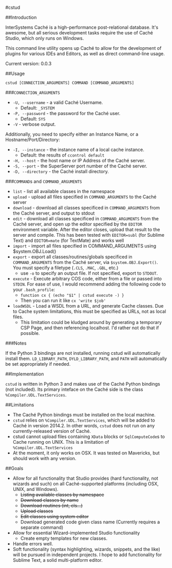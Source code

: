 #cstud

##Introduction

InterSystems Caché is a high-performance post-relational database. It's awesome, but all serious development tasks require the use of Caché Studio, which only runs on Windows.

This command line utility opens up Caché to allow for the development of plugins for various IDEs and Editors, as well as direct command-line usage.

Current version: 0.0.3

##Usage

    cstud [CONNECTION_ARGUMENTS] COMMAND [COMMAND_ARGUMENTS]

###`CONNECTION_ARGUMENTS`
    
* `-U, --username` - a valid Caché Username.
    - Default: `_SYSTEM`
* `-P, --password` - the password for the Caché user.
    - Default: `SYS`
* `-V` - verbose output.

Additionally, you need to specify either an Instance Name, or a Hostname/Port/Directory:
        
* `-I, --instance` - the instance name of a local cache instance.
    - Default: the results of `ccontrol default`
* `-H, --host` - the host name or IP Address of the Caché server.
* `-S, --port` - the SuperServer port number of the Caché server.
* `-D, --directory` - the Caché install directory. 

###`COMMAND`s and `COMMAND_ARGUMENTS`

* `list` - list all available classes in the namespace
* `upload` - upload all files specified in `COMMAND_ARGUMENTS` to the Caché server
* `download` - download all classes specificed in `COMMAND_ARGUMENTS` from the Caché server, and output to stdout
* `edit` - download all classes specificed in `COMMAND_ARGUMENTS` from the Caché server, and open up the editor specified by the `EDITOR` environment variable. After the editor closes, upload that result to the server and compile. This has been tested with `EDITOR=subl` (for Sublime Text) and `EDITOR=mate` (for TextMate) and works well
* `import` - import all files specified in COMMAND_ARGUMENTS using $system.OBJ.Load()
* `export` - export all classes/routines/globals specificed in `COMMAND_ARGUMENTS` from the Caché server, via `$system.OBJ.Export()`. You must specify a filetype (`.CLS`, `.MAC`, `.GBL`, etc.)
    * use `-o` to specify an output file. If not specified, export to `STDOUT`.
* `execute` - Execute arbitrary COS code, either from a file or passed into `STDIN`. For ease of use, I would recommend adding the following code to your `.bash_profile`:
    * `function cx { (echo "$1" | cstud execute -) }`
    * Then you can run it like `cx 'write $job'`
* `loadWSDL` - Load a WSDL from a URL, and generate Cache classes. Due to Cache system limitations, this must be specified as URLs, not as local files.
    * This limitation could be kludged around by generating a temporary CSP Page, and then referencing localhost. I'd rather not do that if possible.

###Notes

If the Python 3 bindings are not installed, running cstud will automatically install them. `LD_LIBRARY_PATH`, `DYLD_LIBRARY_PATH`, and `PATH` will automatically be set appropriately if needed.

##Implementation

`cstud` is written in Python 3 and makes use of the Caché Python bindings (not included). Its primary inteface on the Caché side is the class `%Compiler.UDL.TextServices`.

##Limitations

* The Caché Python bindings must be installed on the local machine.
* `cstud` relies on `%Compiler.UDL.TextServices`, which will be added to Caché in version 2014.2. In other words, `cstud` does not run on any currently-released version of Caché. 
* cstud cannot upload files containing `XData` blocks or `SqlComputeCode`s to Cache running on UNIX. This is a limitation of `%Compiler.UDL.TextServices`
* At the moment, it only works on OSX. It was tested on Mavericks, but should work with any version.

##Goals

* Allow for all functionality that Studio provides (hard functionality, not wizards and such) on all Caché-supported platforms (including OSX, UNIX, and Windows).
    - ~~Listing available classes by namespace~~
    - ~~Download classes by name~~
    - ~~Download routines (int, cls...)~~
    - ~~Upload classes~~
    - ~~Edit classes using system editor~~
    - Download generated code given class name (Currently requires a separate command)
* Allow for essential Wizard-implemented Studio functionality
    - Create empty templates for new classes.
* Handle errors well.
* Soft functionality (syntax highlighting, wizards, snippets, and the like) will be pursued in independent projects. I hope to add functionality for Sublime Text, a solid multi-platform editor.